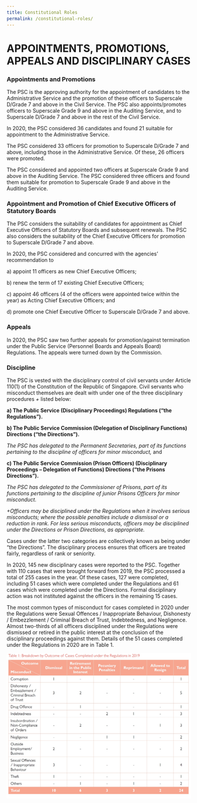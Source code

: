 ```yaml
---
title: Constitutional Roles
permalink: /constitutional-roles/
---
```

# **APPOINTMENTS, PROMOTIONS, APPEALS AND DISCIPLINARY CASES**

### **Appointments and Promotions**

The PSC is the approving authority for the appointment of candidates to the Administrative Service and the promotion of these officers to Superscale D/Grade 7 and above in the Civil Service. The PSC also appoints/promotes officers to Superscale Grade 9 and above in the Auditing Service, and to Superscale D/Grade 7 and above in the rest of the Civil Service.

In 2020, the PSC considered 36 candidates and found 21 suitable for appointment to the Administrative Service.

The PSC considered 33 officers for promotion to Superscale D/Grade 7 and above, including those in the Administrative Service. Of these, 26 officers were promoted.

The PSC considered and appointed two officers at Superscale Grade 9 and above in the Auditing Service. The PSC considered three officers and found them suitable for promotion to Superscale Grade 9 and above in the Auditing Service. 



### **Appointment and Promotion of Chief Executive Officers of Statutory Boards**

The PSC considers the suitability of candidates for appointment as Chief Executive Officers of Statutory Boards and subsequent renewals. The PSC also considers the suitability of the Chief Executive Officers for promotion to Superscale D/Grade 7 and above.

In 2020, the PSC considered and concurred with the agencies’ recommendation to 

a)	appoint 11 officers as new Chief Executive Officers;

b)	renew the term of 17 existing Chief Executive Officers;

c)	appoint 46 officers (4 of the officers were appointed twice within the year) as Acting Chief Executive Officers; and

d)	promote one Chief Executive Officer to Superscale D/Grade 7 and above.


### **Appeals**

In 2020, the PSC saw two further appeals for promotion/against termination under the Public Service (Personnel Boards and Appeals Board) Regulations. The appeals were turned down by the Commission. 

### **Discipline**

The PSC is vested with the disciplinary control of civil servants under Article 110(1) of the Constitution of the Republic of Singapore. Civil servants who misconduct themselves are dealt with under one of the three disciplinary procedures *+* listed below: 

**a)	The Public Service (Disciplinary Proceedings) Regulations (“the Regulations”).**

**b)	The Public Service Commission (Delegation of Disciplinary Functions) Directions (“the Directions”).**

*The PSC has delegated to the Permanent Secretaries, part of its functions pertaining to the discipline of officers for minor misconduct,* and

**c)	The Public Service Commission (Prison Officers) (Disciplinary Proceedings – Delegation of Functions) Directions (“the Prisons Directions”).** 

*The PSC has delegated to the Commissioner of Prisons, part of its functions pertaining to the discipline of junior Prisons Officers for minor misconduct.*

*+Officers may be disciplined under the Regulations when it involves serious misconducts; where the possible penalties include a dismissal or a reduction in rank. For less serious misconducts, officers may be disciplined under the Directions or Prison Directions, as appropriate.*

Cases under the latter two categories are collectively known as being under “the Directions”. The disciplinary process ensures that officers are treated fairly, regardless of rank or seniority.

In 2020, 145 new disciplinary cases were reported to the PSC. Together with 110 cases that were brought forward from 2019, the PSC processed a total of 255 cases in the year. Of these cases, 127 were completed, including 51 cases which were completed under the Regulations and 61 cases which were completed under the Directions. Formal disciplinary action was not instituted against the officers in the remaining 15 cases. 

The most common types of misconduct for cases completed in 2020 under the Regulations were Sexual Offences / Inappropriate Behaviour, Dishonesty / Embezzlement / Criminal Breach of Trust, Indebtedness, and Negligence. Almost two-thirds of all officers disciplined under the Regulations were dismissed or retired in the public interest at the conclusion of the disciplinary proceedings against them. Details of the 51 cases completed under the Regulations in 2020 are in Table 1.

![alt text - Table 1](/images/Table1.jpg)
